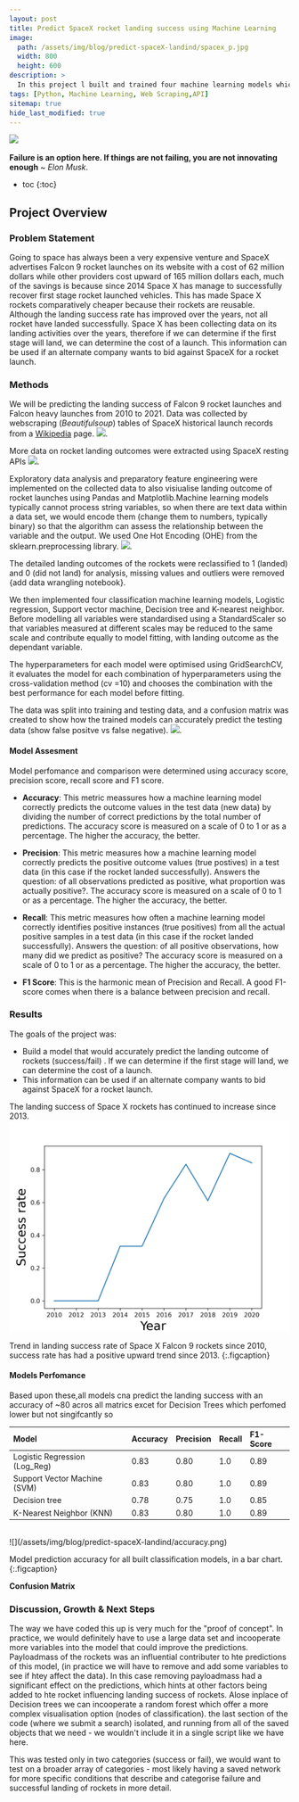 ```yaml
---
layout: post
title: Predict SpaceX rocket landing success using Machine Learning
image: 
  path: /assets/img/blog/predict-spaceX-landind/spacex_p.jpg
  width: 800
  height: 600
description: >
  In this project l built and trained four machine learning models which can predict if the first stage landing of SpaceX's falcon 9 rockets are successful with a combine accuracy of ~80%.
tags: [Python, Machine Learning, Web Scraping,API]
sitemap: true
hide_last_modified: true
---
```



[![](https://img.shields.io/badge/GitHub-View_in_GitHub-blue?logo=GitHub)](https://github.com/fariedd/IBM-DataScience-SpaceX-Capestone)

**Failure is an option here. If things are not failing, you are not innovating enough** ~ *Elon Musk*.
* toc
{:toc}


## Project Overview
### Problem Statement 

Going to space has always been a very expensive venture and SpaceX advertises Falcon 9 rocket launches on its website with a cost of 62 million dollars while other providers cost upward of 165 million dollars each, much of the savings is because since 2014 Space X has manage to successfully recover first stage rocket launched vehicles. This has made Space X rockets comparatively cheaper because their rockets are reusable. Although the landing success rate has improved over the years, not all rocket have landed successfully. Space X has been collecting data on its landing activities over the years, therefore if we can determine if the first stage will land, we can determine the cost of a launch. This information can be used if an alternate company wants to bid against SpaceX for a rocket launch.
 
### Methods
We will be predicting the landing success of Falcon 9 rocket launches and Falcon heavy launches from 2010 to 2021.
Data was collected by webscraping (*Beautifulsoup*) tables of SpaceX historical launch records from a [Wikipedia](https://en.wikipedia.org/w/index.php?title=List_of_Falcon_9_and_Falcon_Heavy_launches&oldid=1027686922) page. [![](https://img.shields.io/badge/Jupyter-Open_Notebook-blue?logo=Jupyter)](https://github.com/fariedd/IBM-DataScience-SpaceX-Capestone/blob/main/jupyter-labs-webscraping%20(1).ipynb).

More data on rocket landing outcomes were extracted using SpaceX resting APIs [![](https://img.shields.io/badge/Jupyter-Open_Notebook-blue?logo=Jupyter)](https://github.com/fariedd/IBM-DataScience-SpaceX-Capestone/blob/main/jupyter-labs-spacex-data-collection-api_.ipynb).

Exploratory data analysis and preparatory feature engineering were implemented on the collected data to also visiualise landing outcome of rocket launches using Pandas and Matplotlib.Machine learning models typically cannot process string variables, so when there are text data within a data set, we would encode them (change them to numbers, typically binary) so that the algorithm can assess the relationship between the variable and the output. We used One Hot Encoding (OHE) from the sklearn.preprocessing library.
 [![](https://img.shields.io/badge/Jupyter-Open_Notebook-blue?logo=Jupyter)](https://github.com/fariedd/IBM-DataScience-SpaceX-Capestone/blob/main/jupyter-labs-eda-dataviz%20(1).ipynb).

The detailed landing outcomes of the rockets were reclassified to 1 (landed) and 0 (did not land)
 for analysis, missing values and outliers were removed {add data wrangling notebook}.

We then implemented four classification machine learning models, Logistic regression, Support vector machine, Decision tree and K-nearest neighbor. Before modelling all variables were standardised using a StandardScaler so that variables measured at different scales may be reduced to the same scale and contribute equally to model fitting, with landing outcome as the dependant variable. 

The hyperparameters for each model were optimised using GridSearchCV, it evaluates the model for each combination of hyperparameters using the cross-validation method (cv =10) and chooses the combination with the best performance for each model before fitting.

The data was split into training and testing data, and a confusion matrix was created to show how the trained models can accurately predict the testing data (show false positve vs false negative).  [![](https://img.shields.io/badge/Jupyter-Open_Notebook-blue?logo=Jupyter)](https://github.com/fariedd/IBM-DataScience-SpaceX-Capestone/blob/main/SpaceX_Machine_Learning_Prediction_Part_5.jupyterlite%20(1).ipynb).

#### Model Assesment

Model perfomance and comparison were determined using accuracy score, precision score, recall score and F1 score.

* **Accuracy**: This metric meassures how a machine learning model correctly predicts the outcome values in the test data (new data) by dividing the number of correct predictions by the total number of predictions. The accuracy score is measured on a scale of 0 to 1 or as a percentage. The higher the accuracy, the better.

* **Precision**: This metric measures how a machine learning model correctly predicts the positive outcome values (true postives) in a test data (in this case if the rocket landed successfully).  Answers the question: of all observations predicted as positive, what proportion was actually positive?. The accuracy score is measured on a scale of 0 to 1 or as a percentage. The higher the accuracy, the better.

* **Recall**: This metric measures how often a machine learning model correctly identifies positive instances (true positives) from all the actual positive samples in a test data (in this case if the rocket landed successfully). Answers the question: of all positive observations, how many did we predict as positive? The accuracy score is measured on a scale of 0 to 1 or as a percentage. The higher the accuracy, the better.

* **F1 Score**: This is the harmonic mean of Precision and Recall. A good F1-score comes when there is a balance between precision and recall.


### Results 

The goals of the project was:

* Build a model that would accurately predict the landing outcome of rockets (success/fail) . If we can determine if the first stage  will land, we can determine the cost of a launch.
* This information can be used if an alternate company wants to bid against SpaceX for a rocket launch.

The landing success of Space X rockets has continued to increase since 2013.
<br>
![](/assets/img/blog/predict-spaceX-landind/image.png)

Trend in landing success rate of Space X Falcon 9 rockets since 2010, success rate has had a positive upward trend since 2013.
{:.figcaption}
<br>

#### Models Perfomance

Based upon these,all models cna predict the landing success with an accuracy of ~80 acros all matrics excet for Decision Trees which perfomed lower but not singifcantly so


| Model                  | Accuracy   | Precision  | Recall       |  F1-Score  | 
|:------                 |:-----------|:-----------|:-----------  |:-----------|
| Logistic Regression (Log_Reg)   |  0.83      |   0.80	   |   1.0        |  0.89      | 
| Support Vector Machine (SVM) |  0.83      |   0.80	   |   1.0        |  0.89      |
| Decision tree           |  0.78      |  0.75	     |   1.0        |  0.85      |
| K-Nearest Neighbor (KNN)    |  0.83      |   0.80	   |   1.0        |  0.89      |

<br>
![](/assets/img/blog/predict-spaceX-landind/accuracy.png)

Model prediction accuracy for all built classification models, in a bar chart.
{:.figcaption}
<br>

**Confusion Matrix**



### Discussion, Growth & Next Steps

The way we have coded this up is very much for the "proof of concept".  In practice, we would definitely have to use a large data set and incooperate more variables into the model that could improve the predictions. Payloadmass of the rockets was an influential contributer to hte predictions of this model, (in practice we will have to remove and add some variables to see if htey affect the data). In this case removing payloadmass had a significant effect on the predictions, which hints at other factors being added to hte rocket influencing landing success of rockets. Alose inplace of Decision trees we can incooperate a random forest which offer a more complex visualisation option (nodes of classification).
 the last section of the code (where we submit a search) isolated, and running from all of the saved objects that we need - we wouldn't include it in a single script like we have here.

 This was tested only in two  categories (success or fail), we would want to test on a broader array of categories - most likely having a saved network for more specific conditions that describe  and categorise failure and successful landing of rockets in more detail. 

